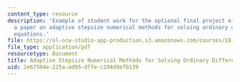 ```yaml
---
content_type: resource
description: 'Example of student work for the optional final project of the course:
  a paper on adaptive stepsize numerical methods for solving ordinary differential
  equations.'
file: https://ol-ocw-studio-app-production.s3.amazonaws.com/courses/18-034-honors-differential-equations-spring-2009/2e67504e225aad95dffec194d9efb139_MIT18_034s09_proj01_euler.pdf
file_type: application/pdf
resourcetype: Document
title: Adaptive Stepsize Numerical Methods for Solving Ordinary Differential Equations
uid: 2e67504e-225a-ad95-dffe-c194d9efb139
---
```

